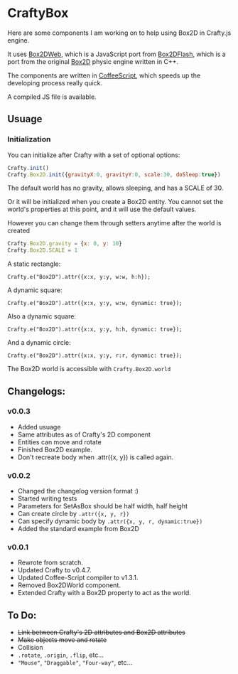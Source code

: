 # CraftyBox 

Here are some components I am working on to help using Box2D in Crafty.js engine.

It uses [Box2DWeb](http://code.google.com/p/box2dweb/), which is a JavaScript port from [Box2DFlash](http://www.box2dflash.org), which is a port from the original [Box2D](http://www.gphysics.com/) physic engine written in C++.

The components are written in [CoffeeScript](http://jashkenas.github.com/coffee-script/), which speeds up the developing process really quick.

A compiled JS file is available.

## Usuage

### Initialization

You can initialize after Crafty with a set of optional options:

````javascript
Crafty.init()
Crafty.Box2D.init({gravityX:0, gravityY:0, scale:30, doSleep:true})
````

The default world has no gravity, allows sleeping, and has a SCALE of 30.

Or it will be initialized when you create a Box2D entity. You cannot set the world's properties at this point, and it will use the default values.

However you can change them through setters anytime after the world is created

````javascript
Crafty.Box2D.gravity = {x: 0, y: 10}
Crafty.Box2D.SCALE = 1
````

A static rectangle:

`Crafty.e("Box2D").attr({x:x, y:y, w:w, h:h});`

A dynamic square:

`Crafty.e("Box2D").attr({x:x, y:y, w:w, dynamic: true});`

Also a dynamic square:

`Crafty.e("Box2D").attr({x:x, y:y, h:h, dynamic: true});`

And a dynamic circle:

`Crafty.e("Box2D").attr({x:x, y:y, r:r, dynamic: true});`

The Box2D world is accessible with `Crafty.Box2D.world`

## Changelogs:

### v0.0.3

* Added usuage
* Same attributes as of Crafty's 2D component
* Entities can move and rotate
* Finished Box2D example.
* Don't recreate body when .attr({x, y}) is called again.

### v0.0.2

* Changed the changelog version format :)
* Started writing tests
* Parameters for SetAsBox should be half width, half height
* Can create circle by `.attr({x, y, r})`
* Can specify dynamic body by `.attr({x, y, r, dynamic:true})`
* Added the standard example from Box2D

### v0.0.1

* Rewrote from scratch.
* Updated Crafty to v0.4.7.
* Updated Coffee-Script compiler to v1.3.1.
* Removed Box2DWorld component.
* Extended Crafty with a Box2D property to act as the world.

## To Do:

* <del>Link between Crafty's 2D attributes and Box2D attributes</del>
* <del>Make objects move and rotate</del>
* Collision
* `.rotate`, `.origin`, `.flip`, etc...
* `"Mouse"`, `"Draggable"`, `"Four-way"`, etc...